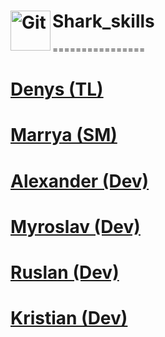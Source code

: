 # Shark_skills <img align="left" alt="Git" width="64px" src="./images/shark-skills.png" />

================

# <a href="https://github.com/DenysPhV">Denys (TL)</a>

# <a href="https://github.com/MerryMmary">Marrya (SM)</a>

# <a href="https://github.com/OleksandrB1">Alexander (Dev)</a>

# <a href="https://github.com/KMyroslav">Myroslav (Dev)</a>

# <a href="https://github.com/ruslan3486">Ruslan (Dev)</a>

# <a href="https://github.com/Tovt-Kristian">Kristian (Dev)</a>
